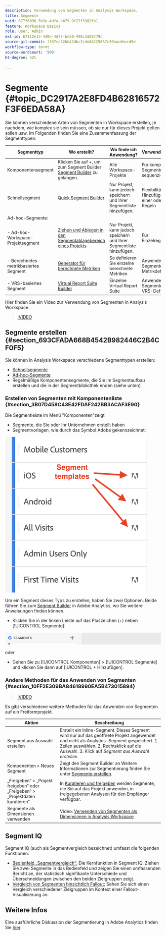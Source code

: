 ```yaml
---
description: Verwendung von Segmenten in Analysis Workspace.
title: Segmente
uuid: 677f6030-5b3e-4dfa-bb79-9f27f3382fb1
feature: Workspace Basics
role: User, Admin
exl-id: 67112e13-4d0a-4d77-be50-496c3d28779c
source-git-commit: f107cc32bb42dbc2cde84225867c39bacdbecd9d
workflow-type: tm+mt
source-wordcount: '509'
ht-degree: 42%

---
```



# Segmente {#topic_DC2917A2E8FD4B62816572F3F6EDA58A}

Sie können verschiedene Arten von Segmenten in Workspace erstellen, je nachdem, wie komplex sie sein müssen, ob sie nur für dieses Projekt gelten sollen usw. Im Folgenden finden Sie eine Zusammenfassung der Segmenttypen:

| Segmenttyp | Wo erstellt? | Wo finde ich Anwendung? | Verwendungsbereiche |
| --- | --- | --- | --- |
| Komponentensegment | Klicken Sie auf +, um zum Segment Builder [Segment Builder](/help/components/segmentation/segmentation-workflow/seg-build.md) zu gelangen. | Alle Workspace-Projekte | Für komplexere Segmente, sequenzielle Segmente |
| Schnellsegment | [Quick Segment Builder](/help/analyze/analysis-workspace/components/segments/quick-segments.md) | Nur Projekt, kann jedoch speichern und Ihrer Segmentliste hinzufügen. | Flexibilität beim Hinzufügen/Bearbeiten einer oder mehrerer Regeln |
| Ad-hoc-Segmente: |  |  |  |
| - Ad-hoc-Workspace-Projektsegment | [Ziehen und Ablegen in den Segmentablagebereich eines Projekts](/help/analyze/analysis-workspace/components/segments/ad-hoc-segments.md) | Nur Projekt, kann jedoch speichern und Ihrer Segmentliste hinzufügen. | Für Einzelregelsegmente |
| - Berechnetes metrikbasiertes Segment | [Generator für berechnete Metriken](https://experienceleague.adobe.com/docs/analytics/components/calculated-metrics/calcmetric-workflow/metrics-with-segments.html) | So definieren Sie einzelne berechnete Metriken | Anwenden von Segmenten in Ihrer Metrikdefinition |
| - VRS-basiertes Segment | [Virtual Report Suite Builder](https://experienceleague.adobe.com/docs/analytics/components/virtual-report-suites/vrs-workflow/vrs-create.html) | Einzelne Virtual Report Suite | Anwenden von Segmenten in Ihrer VRS-Definition |

Hier finden Sie ein Video zur Verwendung von Segmenten in Analysis Workspace:

>[!VIDEO](https://video.tv.adobe.com/v/23977/?quality=12)

## Segmente erstellen {#section_693CFADA668B4542B982446C2B4CF0F5}

Sie können in Analysis Workspace verschiedene Segmenttypen erstellen:

* [Schnellsegmente](/help/analyze/analysis-workspace/components/segments/quick-segments.md)
* [Ad-hoc-Segmente](/help/analyze/analysis-workspace/components/segments/ad-hoc-segments.md)
* Regelmäßige Komponentensegmente, die Sie im Segmentaufbau erstellen und die in der Segmentbibliothek enden (siehe unten)

### Erstellen von Segmenten mit Komponentenliste {#section_3B07D458C43E42FDAF242BB3ACAF3E90}

Die Segmentleiste im Menü &quot;Komponenten&quot;zeigt
* Segmente, die Sie oder Ihr Unternehmen erstellt haben
* Segmentvorlagen, wie durch das Symbol Adobe gekennzeichnet:

![](assets/segment_icons.png)

Um ein Segment dieses Typs zu erstellen, haben Sie zwei Optionen. Beide führen Sie zum [Segment Builder](/help/components/segmentation/segmentation-workflow/seg-build.md) in Adobe Analytics, wo Sie weitere Anweisungen finden können.

* Klicken Sie in der linken Leiste auf das Pluszeichen (+) neben [!UICONTROL Segmente]:

![](assets/create-seg.png)

oder

* Gehen Sie zu [!UICONTROL Komponenten] > [!UICONTROL Segmente] und klicken Sie dann auf [!UICONTROL + Hinzufügen].


### Andere Methoden für das Anwenden von Segmenten {#section_10FF2E309BA84618990EA5B473015894}

>[!VIDEO](https://video.tv.adobe.com/v/30994/?quality=12)

Es gibt verschiedene weitere Methoden für das Anwenden von Segmenten auf ein Freiformprojekt.

| Aktion | Beschreibung |
|--- |--- |
| Segment aus Auswahl erstellen | Erstellt ein Inline-Segment. Dieses Segment wird nur auf das geöffnete Projekt angewendet und nicht als Analytics-Segment gespeichert. 1. Zeilen auswählen.  2. Rechtsklick auf die Auswahl.  3. Klick auf *Segment aus Auswahl erstellen*. |
| Komponenten > Neues Segment | Zeigt den Segment Builder an Weitere Informationen zur Segmentierung finden Sie unter [Segmente erstellen](https://experienceleague.adobe.com/docs/analytics/components/segmentation/segmentation-workflow/seg-build.html?lang=de). |
| „Freigeben“ > „Projekt freigeben“ oder „Freigeben“ > „Projektdaten kuratieren“ | In [Kuratieren und freigeben](https://experienceleague.adobe.com/docs/analytics/analyze/analysis-workspace/curate-share/curate.html?lang=de#concept_4A9726927E7C44AFA260E2BB2721AFC6) werden Segmente, die Sie auf das Projekt anwenden, in freigegebenen Analysen für den Empfänger verfügbar. |
| Segmente als Dimensionen verwenden | Video: [Verwenden von Segmenten als Dimensionen in Analysis Workspace](https://experienceleague.adobe.com/docs/analytics-learn/tutorials/analysis-workspace/applying-segments/using-segments-as-dimensions-in-analysis-workspace.html?lang=de) |

## Segment IQ

Segment IQ (auch als Segmentvergleich bezeichnet) umfasst die folgenden Funktionen:

* [Bedienfeld „Segmentvergleich“:](/help/analyze/analysis-workspace/c-panels/c-segment-comparison/segment-comparison.md) Die Kernfunktion in Segment IQ. Ziehen Sie zwei Segmente in das Bedienfeld und zeigen Sie einen umfassenden Bericht an, der statistisch signifikante Unterschiede und Überschneidungen zwischen den beiden Zielgruppen zeigt.
* [Vergleich von Segmenten hinsichtlich Fallout:](/help/analyze/analysis-workspace/visualizations/fallout/compare-segments-fallout.md) Sehen Sie sich einen Vergleich verschiedener Zielgruppen im Kontext einer Fallout-Visualisierung an.

## Weitere Infos

Eine ausführliche Diskussion der Segmentierung in Adobe Analytics finden Sie [hier](/help/components/segmentation/seg-overview.md).